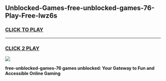 
## Unblocked-Games-free-unblocked-games-76-Play-Free-lwz6s
<h3>
<a href="https://premium76.site?title=free-unblocked-games-76&ref=10A">CLICK TO PLAY</a></h3>
<hr>

<h3>
<a href="https://premium76.site?title=free-unblocked-games-76&ref=10A">CLICK 2 PLAY</a>
  
</h3>

<a href="https://premium76.site?title=free-unblocked-games-76&ref=10A"><img src="https://clearcache.store/games.png"></a>


**free-unblocked-games-76 games unblocked: Your Gateway to Fun and Accessible Online Gaming**
